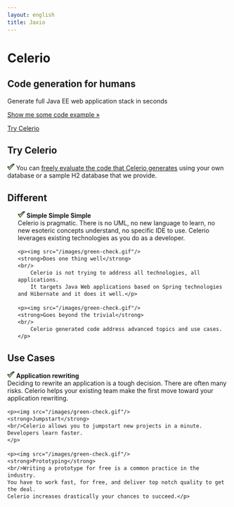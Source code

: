 ```yaml
---
layout: english
title: Jaxio
---
```

<!-- Main hero unit for a primary marketing message or call to action -->
<div class="hero-unit">
    <h1>Celerio</h1>
    <h2>Code generation for humans</h2>
	<p>Generate full Java EE web application stack in seconds</p>
    <p><a href="https://github.com/jaxio/generated-projects/tree/master/" class="btn btn-primary btn-large">Show me some code example &raquo;</a></p>
    <p><a href="/en/celerio-service.html" class="btn btn-primary btn-large">Try Celerio</a></p>
</div>

<!-- Example row of columns -->
<div class="row">

<div class="span4">
	<h2>Try Celerio</h2>
	<p><img src="/images/green-check.gif"/>
		You can <a href="/en/celerio-service.html">freely evaluate the code that Celerio generates</a>   
		using your own database or a sample H2 database that we provide.
	</p>
</div>
<div class="span4">
	<h2>Different</h2>
	<ul>
	<p><img src="/images/green-check.gif"/>
	<strong>Simple Simple Simple</strong>
	<br/>
		Celerio is pragmatic. There is no UML, no new language to learn, no new esoteric concepts understand, no specific IDE to use.
		Celerio leverages existing technologies as you do as a developer.
	</p>

	<p><img src="/images/green-check.gif"/>
	<strong>Does one thing well</strong>
	<br/>
		Celerio is not trying to address all technologies, all applications.
		It targets Java Web applications based on Spring technologies and Hibernate and it does it well.</p>

	<p><img src="/images/green-check.gif"/>
	<strong>Goes beyond the trivial</strong>
	<br/>
		Celerio generated code address advanced topics and use cases.
	</p>
</div>
<div class="span4">
<h2>Use Cases</h2>
	<p><img src="/images/green-check.gif"/>
	<strong>Application rewriting</strong>
	<br/>Deciding to rewrite an application is a tough decision. 
	There are often many risks. Celerio helps your existing team make the first move toward your application rewriting.</p>
	
	<p><img src="/images/green-check.gif"/>
	<strong>Jumpstart</strong>
	<br/>Celerio allows you to jumpstart new projects in a minute. Developers learn faster.
	</p>
	
	<p><img src="/images/green-check.gif"/>
	<strong>Prototyping</strong>
	<br/>Writing a prototype for free is a common practice in the industry.
	You have to work fast, for free, and deliver top notch quality to get the deal.
	Celerio increases drastically your chances to succeed.</p>
</div>
</div>